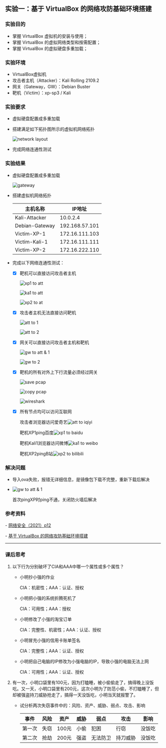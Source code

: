 ## 实验一：基于 VirtualBox 的网络攻防基础环境搭建



### 实验目的

- 掌握 VirtualBox 虚拟机的安装与使用；
- 掌握 VirtualBox 的虚拟网络类型和按需配置；
- 掌握 VirtualBox 的虚拟硬盘多重加载；



### 实验环境

- VirtualBox虚拟机
- 攻击者主机（Attacker）：Kali Rolling 2109.2
- 网关（Gateway，GW）：Debian Buster
- 靶机（Victim）：xp-sp3 / Kali



### 实验要求

- 虚拟硬盘配置成多重加载

- 搭建满足如下拓扑图所示的虚拟机网络拓扑

  ![network layout](img/net.png)

- 完成网络连通性测试



### 实验结果

- 虚拟硬盘配置成多重加载

  ![gateway](img/gateway.png)

- 搭建虚拟机网络拓扑

  | 主机名称       | IP地址         |
  | -------------- | -------------- |
  | Kali-Attacker  | 10.0.2.4       |
  | Debian-Gateway | 192.168.57.101 |
  | Victim-XP-1    | 172.16.111.103 |
  | Victim-Kali-1  | 172.16.111.111 |
  | Victim-XP-2    | 172.16.222.110 |

- 完成以下网络连通性测试：

  - [x] 靶机可以直接访问攻击者主机

    ![xp1 to att](img\ping_xp1toat.png)

    ![ka1 to att](img\ping_ka1toat.png)

    ![xp2 to at](img\ping_xp2toat.png)

  - [x] 攻击者主机无法直接访问靶机

    ![att to 1](img\ping_atto1.png)

    ![att to 2](img/ping_atto2.png)

  - [x] 网关可以直接访问攻击者主机和靶机

    ![gw to att & 1](img/ping_gwtoall.png)

    ![gw to 2](img/ping_gwto2.png)

  - [x] 靶机的所有对外上下行流量必须经过网关

    ![save pcap](img\ping_down.png)

    ![copy pcap](img/scp.png)

    ![wireshark](img/wireshark.png)

  - [x] 所有节点均可以访问互联网

    攻击者浏览器访问爱奇艺![att to iqiyi](img\ping_attoiqiyi.png)

    靶机XP1ping百度![xp1 to baidu](img\ping_xp1tobaidu.png)

    靶机Kali1浏览器访问微博![ka1 to weibo](img\ping_ka1toweibo.png)

    靶机XP2pingB站![xp2 to bilibili](img/ping_xp2tobilibili.png)



### 解决问题

- 导入ova失败，报错无详细信息，是镜像包下载不完整，重新下载后解决

- ![gw to att & 1](img/ping_gwtoall.png)

  首次pingXP时ping不通，关闭防火墙后解决



### 参考资料

\- [网络安全（2021）p12](https://www.bilibili.com/video/BV1CL41147vX?p=12)

\- [基于 VirtualBox 的网络攻防基础环境搭建](https://c4pr1c3.github.io/cuc-ns/chap0x01/exp.html#)

---

### 课后思考

1. 以下⾏为分别破坏了CIA和AAA中哪⼀个属性或多个属性？

   - 小明抄小强的作业

     CIA：机密性；AAA：认证、授权

   - 小明把小强的系统折腾死机了

     CIA：可用性；AAA：授权

   - 小明修改了小强的淘宝订单

     CIA：完整性、机密性；AAA：认证、授权

   - 小明冒充小强的信用卡账单签名

     CIA：完整性；AAA：认证、授权

   - 小明把自⼰电脑的IP修改为小强电脑的IP，导致小强的电脑⽆法上⽹

     CIA：可用性；AAA：认证、授权

2. 有⼀次，小明⼝袋里有100元，因为打瞌睡，被小偷偷⾛了，搞得晚上没饭吃。又⼀天，小明⼝袋里有200元，这次小明为了防范小偷，不打瞌睡了，但却被强盗持⼑威胁抢⾛了，搞得⼀天没饭吃，小明当天就报警了。

   - 试分析两次失窃事件中的：风险、资产、威胁、弱点、攻击、影响

     | 事件   | 风险 | 资产  | 威胁 | 弱点     | 攻击     | 影响   |
     | ------ | ---- | ----- | ---- | -------- | -------- | ------ |
     | 第一次 | 失窃 | 100元 | 小偷 | 犯困     | 行窃     | 没饭吃 |
     | 第二次 | 抢劫 | 200元 | 强盗 | 无法防卫 | 持刀威胁 | 没饭吃 |